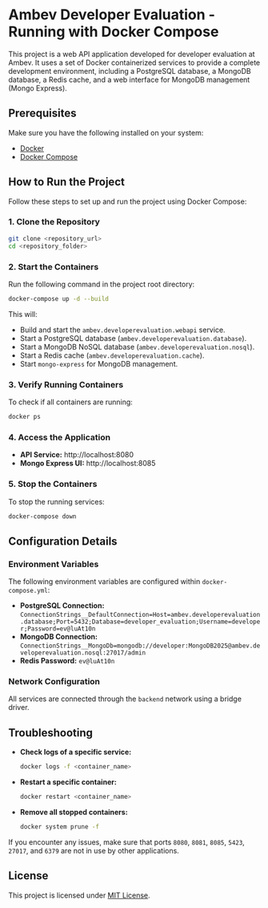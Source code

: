# Ambev Developer Evaluation - Running with Docker Compose
This project is a web API application developed for developer evaluation at Ambev. It uses a set of Docker containerized services to provide a complete development environment, including a PostgreSQL database, a MongoDB database, a Redis cache, and a web interface for MongoDB management (Mongo Express).

## Prerequisites
Make sure you have the following installed on your system:
- [Docker](https://www.docker.com/get-started)
- [Docker Compose](https://docs.docker.com/compose/install/)

## How to Run the Project
Follow these steps to set up and run the project using Docker Compose:

### 1. Clone the Repository
```sh
git clone <repository_url>
cd <repository_folder>
```

### 2. Start the Containers
Run the following command in the project root directory:
```sh
docker-compose up -d --build
```
This will:
- Build and start the `ambev.developerevaluation.webapi` service.
- Start a PostgreSQL database (`ambev.developerevaluation.database`).
- Start a MongoDB NoSQL database (`ambev.developerevaluation.nosql`).
- Start a Redis cache (`ambev.developerevaluation.cache`).
- Start `mongo-express` for MongoDB management.

### 3. Verify Running Containers
To check if all containers are running:
```sh
docker ps
```

### 4. Access the Application
- **API Service:** http://localhost:8080
- **Mongo Express UI:** http://localhost:8085

### 5. Stop the Containers
To stop the running services:
```sh
docker-compose down
```

## Configuration Details

### Environment Variables
The following environment variables are configured within `docker-compose.yml`:
- **PostgreSQL Connection:** `ConnectionStrings__DefaultConnection=Host=ambev.developerevaluation.database;Port=5432;Database=developer_evaluation;Username=developer;Password=ev@luAt10n`
- **MongoDB Connection:** `ConnectionStrings__MongoDb=mongodb://developer:MongoDB2025@ambev.developerevaluation.nosql:27017/admin`
- **Redis Password:** `ev@luAt10n`

### Network Configuration
All services are connected through the `backend` network using a bridge driver.

## Troubleshooting
- **Check logs of a specific service:**
  ```sh
  docker logs -f <container_name>
  ```
- **Restart a specific container:**
  ```sh
  docker restart <container_name>
  ```
- **Remove all stopped containers:**
  ```sh
  docker system prune -f
  ```

If you encounter any issues, make sure that ports `8080`, `8081`, `8085`, `5423`, `27017`, and `6379` are not in use by other applications.

## License
This project is licensed under [MIT License](LICENSE).

